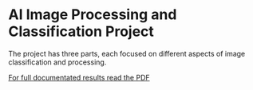 # AI Image Processing and Classification Project  
The project has three parts, each focused on different aspects of image classification and processing. 

[For full documentated results read the PDF](RESULTS.pdf)